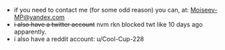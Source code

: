 - if you need to contact me (for some odd reason) you can, at: Moiseev-MP@yandex.com
- ~~i also have a twitter account~~ nvm rkn blocked twt like 10 days ago apparently.
- i also have a reddit account: u/Cool-Cup-228
